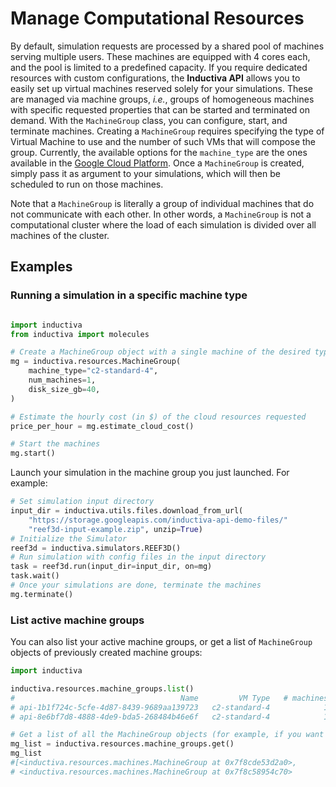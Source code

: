 # Manage Computational Resources

By default, simulation requests are processed by a shared pool of machines serving multiple users. These machines are equipped with 4 cores each, and the pool is limited to a predefined capacity. If you require dedicated resources with custom configurations, the **Inductiva API** allows you to easily set up virtual machines reserved solely for your simulations. These are managed via machine groups, *i.e.*, groups of homogeneous machines with specific requested properties that can be started and terminated on demand. With the `MachineGroup` class, you can configure, start, and terminate machines. Creating a `MachineGroup` requires specifying the type of Virtual Machine to use and the number of such VMs that will compose the group. Currently, the available options for the `machine_type` are the ones available in the [Google Cloud Platform](https://cloud.google.com/compute/docs/machine-types). Once a `MachineGroup` is created, simply pass it as argument to your simulations, which will then be scheduled to run on those machines. 

Note that a `MachineGroup` is literally a group of individual machines that do not communicate with each other. In other words, a `MachineGroup` is not a computational cluster where the load of each simulation is divided over all machines of the cluster.

## Examples


### Running a simulation in a specific machine type

```python

import inductiva
from inductiva import molecules

# Create a MachineGroup object with a single machine of the desired type
mg = inductiva.resources.MachineGroup(
    machine_type="c2-standard-4",
    num_machines=1,
    disk_size_gb=40,
)

# Estimate the hourly cost (in $) of the cloud resources requested
price_per_hour = mg.estimate_cloud_cost()

# Start the machines
mg.start()
```

Launch your simulation in the machine group you just launched. For example:
```python
# Set simulation input directory
input_dir = inductiva.utils.files.download_from_url(
    "https://storage.googleapis.com/inductiva-api-demo-files/"
    "reef3d-input-example.zip", unzip=True)
# Initialize the Simulator
reef3d = inductiva.simulators.REEF3D()
# Run simulation with config files in the input directory
task = reef3d.run(input_dir=input_dir, on=mg)
task.wait()
# Once your simulations are done, terminate the machines
mg.terminate()

```
### List active machine groups

You can also list your active machine groups, or get a list of `MachineGroup` objects of previously created machine groups:

```python
import inductiva

inductiva.resources.machine_groups.list()
#                                     Name         VM Type   # machines    Disk Size in GB       Spot         Started at
# api-1b1f724c-5cfe-4d87-8439-9689aa139723   c2-standard-4            1                 40      False   13 Sep, 07:38:50
# api-8e6bf7d8-4888-4de9-bda5-268484b46e6f   c2-standard-4            1                 40      False   13 Sep, 07:37:49

# Get a list of all the MachineGroup objects (for example, if you want to terminate them all at once)
mg_list = inductiva.resources.machine_groups.get()
mg_list
#[<inductiva.resources.machines.MachineGroup at 0x7f8cde53d2a0>,
# <inductiva.resources.machines.MachineGroup at 0x7f8c58954c70>
```
